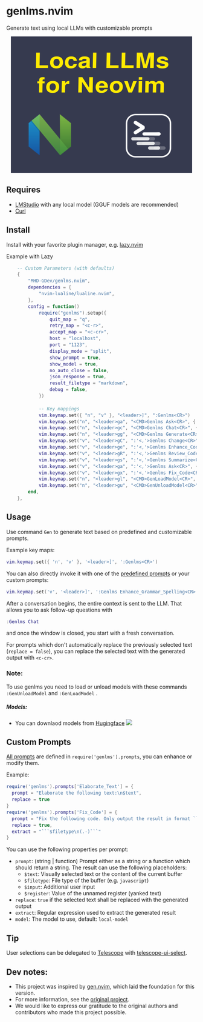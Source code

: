 # genlms.nvim

Generate text using local LLMs with customizable prompts

<div align="center">

![Local LLMs in Neovim: genlms.nvim](/genlms.png)

</div>

## Requires

- [LMStudio](https://lmstudio.ai) with any local model (GGUF models are recommended)
- [Curl](https://curl.se/)

## Install

Install with your favorite plugin manager, e.g. [lazy.nvim](https://github.com/folke/lazy.nvim)

Example with Lazy

```lua
    -- Custom Parameters (with defaults)
    {
        "MHD-GDev/genlms.nvim",
        dependencies = {
            "nvim-lualine/lualine.nvim",
        },
        config = function()
            require("genlms").setup({
                quit_map = "q",
                retry_map = "<c-r>",
                accept_map = "<c-cr>",
                host = "localhost",
                port = "1123",
                display_mode = "split",
                show_prompt = true,
                show_model = true,
                no_auto_close = false,
                json_response = true,
                result_filetype = "markdown",
                debug = false,
            })

            -- Key mappings
            vim.keymap.set({ "n", "v" }, "<leader>]", ":Genlms<CR>")
            vim.keymap.set("n", "<leader>ga", "<CMD>Genlms Ask<CR>", { noremap = true })
            vim.keymap.set("n", "<leader>gc", "<CMD>Genlms Chat<CR>", { noremap = true })
            vim.keymap.set("n", "<leader>gg", "<CMD>Genlms Generate<CR>", { noremap = true })
            vim.keymap.set("v", "<leader>gC", ":'<,'>Genlms Change<CR>", { noremap = true })
            vim.keymap.set("v", "<leader>ge", ":'<,'>Genlms Enhance_Code<CR>", { noremap = true })
            vim.keymap.set("v", "<leader>gR", ":'<,'>Genlms Review_Code<CR>", { noremap = true })
            vim.keymap.set("v", "<leader>gs", ":'<,'>Genlms Summarize<CR>", { noremap = true })
            vim.keymap.set("v", "<leader>ga", ":'<,'>Genlms Ask<CR>", { noremap = true })
            vim.keymap.set("v", "<leader>gx", ":'<,'>Genlms Fix_Code<CR>", { noremap = true })
            vim.keymap.set("n", "<leader>gl", "<CMD>GenLoadModel<CR>", { noremap = true })
            vim.keymap.set("n", "<leader>gu", "<CMD>GenUnloadModel<CR>", { noremap = true })
        end,
    },
```

## Usage

Use command `Gen` to generate text based on predefined and customizable prompts.

Example key maps:

```lua
vim.keymap.set({ 'n', 'v' }, '<leader>]', ':Genlms<CR>')
```

You can also directly invoke it with one of the [predefined prompts](./lua/genlms/prompts.lua) or your custom prompts:

```lua
vim.keymap.set('v', '<leader>]', ':Genlms Enhance_Grammar_Spelling<CR>')
```

After a conversation begins, the entire context is sent to the LLM. That allows you to ask follow-up questions with

```lua
:Genlms Chat
```

and once the window is closed, you start with a fresh conversation.

For prompts which don't automatically replace the previously selected text (`replace = false`), you can replace the selected text with the generated output with `<c-cr>`.

### Note:
To use genlms you need to load or unload models with these commands ```:GenUnloadModel``` and ```:GenLoadModel``` .

##### Models:

- You can downlaod models from [Hugingface](https://huggingface.co/models) <img height="20" src="https://unpkg.com/@lobehub/icons-static-svg@latest/icons/huggingface-color.svg"/>

## Custom Prompts

[All prompts](./lua/genlms/prompts.lua) are defined in `require('genlms').prompts`, you can enhance or modify them.

Example:

````lua
require('genlms').prompts['Elaborate_Text'] = {
  prompt = "Elaborate the following text:\n$text",
  replace = true
}
require('genlms').prompts['Fix_Code'] = {
  prompt = "Fix the following code. Only output the result in format ```$filetype\n...\n```:\n```$filetype\n$text\n```",
  replace = true,
  extract = "```$filetype\n(.-)```"
}
````

You can use the following properties per prompt:

- `prompt`: (string | function) Prompt either as a string or a function which should return a string. The result can use the following placeholders:
  - `$text`: Visually selected text or the content of the current buffer
  - `$filetype`: File type of the buffer (e.g. `javascript`)
  - `$input`: Additional user input
  - `$register`: Value of the unnamed register (yanked text)
- `replace`: `true` if the selected text shall be replaced with the generated output
- `extract`: Regular expression used to extract the generated result
- `model`: The model to use, default: `local-model`

## Tip

User selections can be delegated to [Telescope](https://github.com/nvim-telescope/telescope.nvim) with [telescope-ui-select](https://github.com/nvim-telescope/telescope-ui-select.nvim).

## Dev notes:

- This project was inspired by [gen.nvim](https://github.com/David-Kunz/gen.nvim), which laid the foundation for this version.
- For more information, see the [original project](https://github.com/David-Kunz/gen.nvim).
- We would like to express our gratitude to the original authors and contributors who made this project possible.

